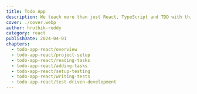 ```yaml
---
title: Todo App
description: We teach more than just React, TypeScript and TDD with this course.
cover: ./cover.webp
author: hruthik-reddy
category: react
publishDate: 2024-04-01
chapters:
  - todo-app-react/overview
  - todo-app-react/project-setup
  - todo-app-react/reading-tasks
  - todo-app-react/adding-tasks
  - todo-app-react/setup-testing
  - todo-app-react/writing-tests
  - todo-app-react/test-driven-development
---
```

